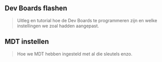 ## Dev Boards flashen

>Uitleg en tutorial hoe de Dev Boards te programmeren zijn en welke instellingen we zoal hadden aangepast.

## MDT instellen

>Hoe we MDT hebben ingesteld met al die sleutels enzo.